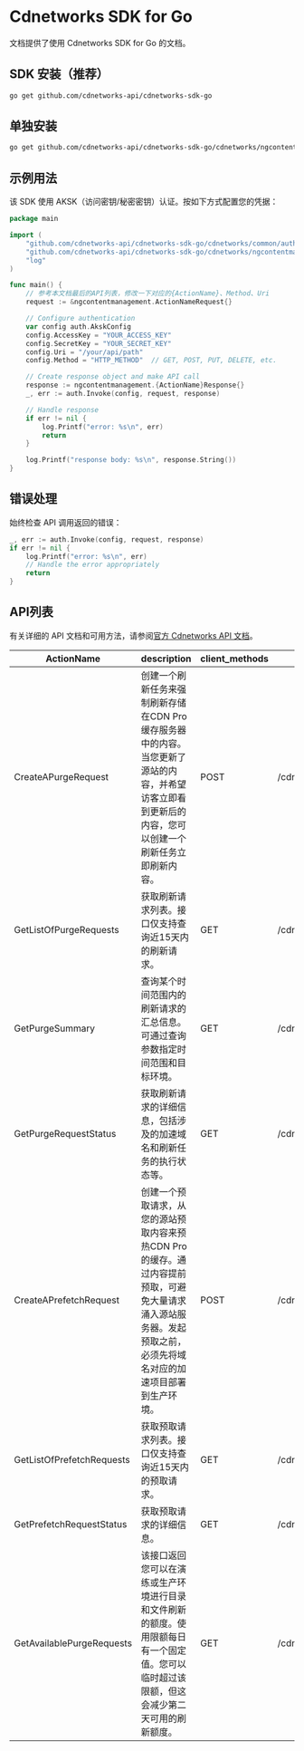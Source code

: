 # Cdnetworks SDK for Go

文档提供了使用 Cdnetworks SDK for Go 的文档。

## SDK 安装（推荐）

```bash
go get github.com/cdnetworks-api/cdnetworks-sdk-go
```

## 单独安装

```bash
go get github.com/cdnetworks-api/cdnetworks-sdk-go/cdnetworks/ngcontentmanagement
```

## 示例用法

该 SDK 使用 AKSK（访问密钥/秘密密钥）认证。按如下方式配置您的凭据：

```go
package main

import (
    "github.com/cdnetworks-api/cdnetworks-sdk-go/cdnetworks/common/auth"
    "github.com/cdnetworks-api/cdnetworks-sdk-go/cdnetworks/ngcontentmanagement"
    "log"
)

func main() {
    // 参考本文档最后的API列表，修改一下对应的{ActionName}、Method、Uri
    request := &ngcontentmanagement.ActionNameRequest{}

    // Configure authentication
    var config auth.AkskConfig
    config.AccessKey = "YOUR_ACCESS_KEY"
    config.SecretKey = "YOUR_SECRET_KEY"
    config.Uri = "/your/api/path"
    config.Method = "HTTP_METHOD"  // GET, POST, PUT, DELETE, etc.

    // Create response object and make API call
    response := ngcontentmanagement.{ActionName}Response{}
    _, err := auth.Invoke(config, request, response)

    // Handle response
    if err != nil {
        log.Printf("error: %s\n", err)
        return
    }

    log.Printf("response body: %s\n", response.String())
}
```

## 错误处理

始终检查 API 调用返回的错误：

```go
_, err := auth.Invoke(config, request, response)
if err != nil {
    log.Printf("error: %s\n", err)
    // Handle the error appropriately
    return
}
```

## API列表
有关详细的 API 文档和可用方法，请参阅[官方 Cdnetworks API 文档](https://docs.cdnetworks.com/en/cdn/apidocs)。

| ActionName | description | client_methods | uri |
| --- | --- | --- | --- |
| CreateAPurgeRequest | 创建一个刷新任务来强制刷新存储在CDN Pro缓存服务器中的内容。当您更新了源站的内容，并希望访客立即看到更新后的内容，您可以创建一个刷新任务立即刷新内容。 | POST | /cdn/purges |
| GetListOfPurgeRequests | 获取刷新请求列表。接口仅支持查询近15天内的刷新请求。 | GET | /cdn/purges |
| GetPurgeSummary | 查询某个时间范围内的刷新请求的汇总信息。可通过查询参数指定时间范围和目标环境。 | GET | /cdn/purges/purgeSummary |
| GetPurgeRequestStatus | 获取刷新请求的详细信息，包括涉及的加速域名和刷新任务的执行状态等。 | GET | /cdn/purges/* |
| CreateAPrefetchRequest | 创建一个预取请求，从您的源站预取内容来预热CDN Pro的缓存。通过内容提前预取，可避免大量请求涌入源站服务器。发起预取之前，必须先将域名对应的加速项目部署到生产环境。 | POST | /cdn/prefetches |
| GetListOfPrefetchRequests | 获取预取请求列表。接口仅支持查询近15天内的预取请求。 | GET | /cdn/prefetches |
| GetPrefetchRequestStatus | 获取预取请求的详细信息。 | GET | /cdn/prefetches/* |
| GetAvailablePurgeRequests | 该接口返回您可以在演练或生产环境进行目录和文件刷新的额度。使用限额每日有一个固定值。您可以临时超过该限额，但这会减少第二天可用的刷新额度。 | GET | /cdn/purges/purgeTokens |